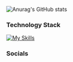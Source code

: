 
![Anurag's GitHub stats](https://github-readme-stats.vercel.app/api?username=Hychion&show_icons=true&theme=dracula&hide_border=true)


### Technology Stack
[![My Skills](https://skillicons.dev/icons?i=html,css,js,vuejs,ts,java,py,django,c,mysql,postgres,mongodb,docker,figma,minizinc,discord)](https://skillicons.dev) <br>

### Socials
